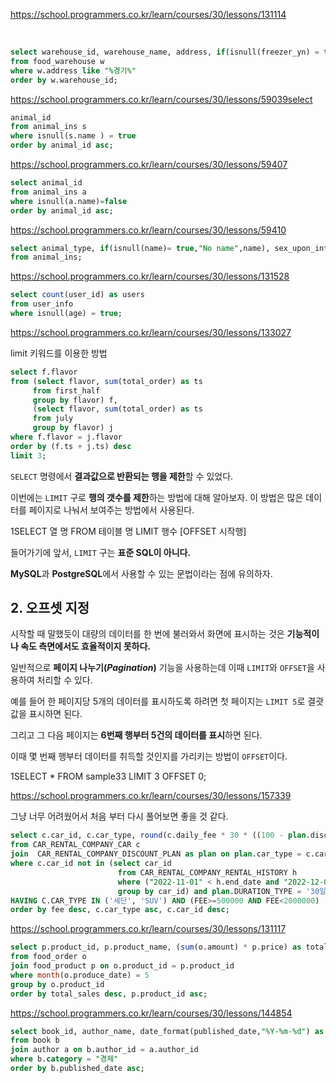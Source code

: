 
https://school.programmers.co.kr/learn/courses/30/lessons/131114


​

```sql
select warehouse_id, warehouse_name, address, if(isnull(freezer_yn) = true, "N", freezer_yn) as freezer_yn
from food_warehouse w
where w.address like "%경기%"
order by w.warehouse_id;
```


https://school.programmers.co.kr/learn/courses/30/lessons/59039select 

```sql
animal_id
from animal_ins s
where isnull(s.name ) = true
order by animal_id asc;
```



https://school.programmers.co.kr/learn/courses/30/lessons/59407

```sql
select animal_id
from animal_ins a
where isnull(a.name)=false
order by animal_id asc;
```


https://school.programmers.co.kr/learn/courses/30/lessons/59410

```sql
select animal_type, if(isnull(name)= true,"No name",name), sex_upon_intake
from animal_ins;
```


https://school.programmers.co.kr/learn/courses/30/lessons/131528

```sql
select count(user_id) as users
from user_info
where isnull(age) = true;

```



https://school.programmers.co.kr/learn/courses/30/lessons/133027


limit 키워드를 이용한 방법

```sql
select f.flavor
from (select flavor, sum(total_order) as ts
     from first_half
     group by flavor) f,
     (select flavor, sum(total_order) as ts
     from july
     group by flavor) j
where f.flavor = j.flavor
order by (f.ts + j.ts) desc
limit 3;

```

`SELECT` 명령에서 **결과값으로 반환되는 행을 제한**할 수 있었다.

이번에는 `LIMIT` 구로 **행의 갯수를 제한**하는 방법에 대해 알아보자. 이 방법은 많은 데이터를 페이지로 나눠서 보여주는 방법에서 사용된다.

1SELECT 열 명 FROM 테이블 명 LIMIT 행수 [OFFSET 시작행]

들어가기에 앞서, `LIMIT` 구는 **표준 SQL이 아니다.**

**MySQL**과 **PostgreSQL**에서 사용할 수 있는 문법이라는 점에 유의하자.

## 2. 오프셋 지정

시작할 때 말했듯이 대량의 데이터를 한 번에 불러와서 화면에 표시하는 것은 **기능적이나 속도 측면에서도 효율적이지 못하다.**

일반적으로 **페이지 나누기(_Pagination_)** 기능을 사용하는데 이때 `LIMIT`와 `OFFSET`을 사용하여 처리할 수 있다.

예를 들어 한 페이지당 5개의 데이터를 표시하도록 하려면 첫 페이지는 `LIMIT 5`로 결괏값을 표시하면 된다.

그리고 그 다음 페이지는 **6번째 행부터 5건의 데이터를 표시**하면 된다.

이때 몇 번째 행부터 데이터를 취득할 것인지를 가리키는 방법이 `OFFSET`이다.

1SELECT * FROM sample33 LIMIT 3 OFFSET 0;





https://school.programmers.co.kr/learn/courses/30/lessons/157339

그냥 너무 어려웠어서 처음 부터 다시 풀어보면 좋을 것 같다.

```sql
select c.car_id, c.car_type, round(c.daily_fee * 30 * ((100 - plan.discount_rate)/100) ,0) as fee
from CAR_RENTAL_COMPANY_CAR c
join  CAR_RENTAL_COMPANY_DISCOUNT_PLAN as plan on plan.car_type = c.car_type
where c.car_id not in (select car_id
                        from CAR_RENTAL_COMPANY_RENTAL_HISTORY h
                        where ("2022-11-01" < h.end_date and "2022-12-01" > h.start_date ) 
                        group by car_id) and plan.DURATION_TYPE = '30일 이상'
HAVING C.CAR_TYPE IN ('세단', 'SUV') AND (FEE>=500000 AND FEE<2000000) 
order by fee desc, c.car_type asc, c.car_id desc;

```


https://school.programmers.co.kr/learn/courses/30/lessons/131117

```sql
select p.product_id, p.product_name, (sum(o.amount) * p.price) as total_sales
from food_order o
join food_product p on o.product_id = p.product_id
where month(o.produce_date) = 5
group by o.product_id
order by total_sales desc, p.product_id asc;
```


https://school.programmers.co.kr/learn/courses/30/lessons/144854

```sql
select book_id, author_name, date_format(published_date,"%Y-%m-%d") as published_date
from book b
join author a on b.author_id = a.author_id
where b.category = "경제" 
order by b.published_date asc;
```